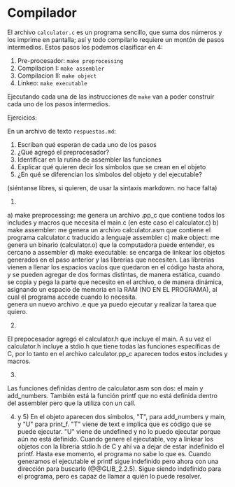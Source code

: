 # Compilador
 
El archivo `calculator.c` es un programa sencillo, que suma
dos números y los imprime en pantalla; así y todo compilarlo 
requiere un montón de pasos intermedios. Estos pasos los podemos 
clasificar en 4:

1. Pre-procesador: `make preprocessing`
2. Compilacion I: `make assembler`
3. Compilacion II: `make object`
4. Linkeo: `make executable`

Ejecutando cada una de las instrucciones de `make` van a poder
construir cada uno de los pasos intermedios.

Ejercicios:

En un archivo de texto `respuestas.md`:

1. Escriban qué esperan de cada uno de los pasos
2. ¿Qué agregó el preprocesador?
3. Identificar en la rutina de assembler las funciones
4. Explicar qué quieren decir los símbolos que se crean en el objeto
5. ¿En qué se diferencian los símbolos del objeto y del ejecutable?

(siéntanse libres, si quieren, de usar la sintaxis markdown. no hace falta)

1)
a) make preprocessing: me genera un archivo .pp_c que contiene todos los includes y macros que necesita el main.c (en este
caso el calculator.c)
b) make assembler: me genera un archivo calculator.asm que contiene el programa calculator.c traducido a lenguaje assembler
c) make object: me genera un binario (calculator.o) que la computadora puede entender, es cercano a assembler
d) make executable: se encarga de linkear los objetos generados en el paso anterior y las librerias que necesiten. Las librerias vienen a llenar los espacios vacíos que quedaron en el código hasta ahora, y se pueden agregar de dos formas distintas, 
de manera estática, cuando se copia y pega la parte que necesito en el archivo, o de manera dinámica, asignando un espacio de
memoria en la RAM (NO EN EL PROGRAMA), al cual el programa accede cuando lo necesita.  
genera un nuevo archivo .e que ya puedo ejecutar y realizar la tarea que quiero. 

2)
El prepocesador agregó el calculator.h que incluye el main. A su vez el calculator.h incluye a stdio.h que tiene todas las 
funciones específicas de C, por lo tanto en el archivo calculator.pp_c aparecen todos estos includes y macros.

3)
Las funciones definidas dentro de calculator.asm son dos: el main y add_numbers. También está la función printf que no está 
definida dentro del assembler pero que la utiliza con un call.

4) y 5)
En el objeto aparecen dos símbolos, "T", para add_numbers y main, y "U" para print_f. "T" viene de text e implica que es
código que se puede ejecutar. "U" viene de undefined y no lo puedo ejecutar porque aún no está definido. Cuando genere el
ejecutable, voy a linkear los objetos con la libreria stdio.h de C y ahí va a dejar de estar indefinido el printf. Hasta ese
momento, el programa no sabe lo que es. Cuando generamos el ejecutable el printf sigue indefinido pero ahora con una dirección
para buscarlo (@@GLIB_2.2.5). Sigue siendo indefinido para el programa, pero es capaz de llamar a quién lo puede resolver.


